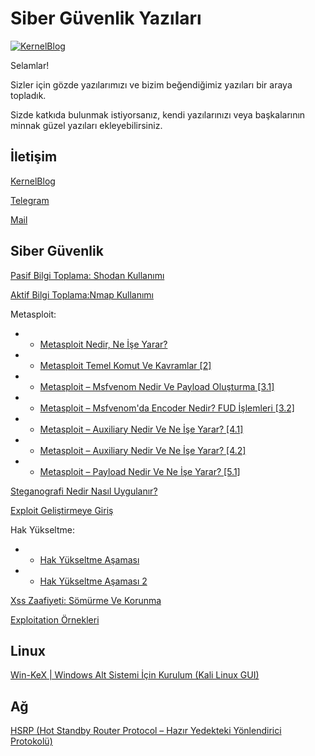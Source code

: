 # Siber Güvenlik Yazıları
[![KernelBlog](https://kernelblog.org/wp-content/uploads/2022/07/logo_yeni.gif "KernelBlog")](http://kernelblog.org "KernelBlog")

Selamlar!

Sizler için gözde yazılarımızı ve bizim beğendiğimiz yazıları bir araya topladık.

Sizde katkıda bulunmak istiyorsanız, kendi yazılarınızı veya başkalarının minnak güzel yazıları ekleyebilirsiniz.

## İletişim

[KernelBlog](https://kernelblog.org)

[Telegram](https://t.me/kernelblog)

[Mail](mailto:info@kernelblog.org)

## Siber Güvenlik
[Pasif Bilgi Toplama: Shodan Kullanımı](https://kernelblog.org/2018/12/pasif-bilgi-toplama-shodan-kullanimi/ "Pasif Bilgi Toplama: Shodan Kullanımı")

[Aktif Bilgi Toplama:Nmap Kullanımı](https://kernelblog.org/2019/05/aktif-bilgi-toplamanmap-kullanimi/ "Aktif Bilgi Toplama:Nmap Kullanımı")

Metasploit:
- - [Metasploit Nedir, Ne İşe Yarar?](https://kernelblog.org/2018/01/metasploit-nedir-ne-ise-yarar/ "Metasploit Nedir, Ne İşe Yarar?")

- - [Metasploit Temel Komut Ve Kavramlar [2]](https://kernelblog.org/2018/06/metasploit-temel-komut-ve-kavramlar-2/ "Metasploit Temel Komut Ve Kavramlar [2]")

- - [Metasploit – Msfvenom Nedir Ve Payload Oluşturma [3.1]](https://kernelblog.org/2018/06/metasploit-msfvenom-nedir-ve-payload-olusturma-3-1/ "Metasploit – Msfvenom Nedir Ve Payload Oluşturma [3.1]")

- - [Metasploit – Msfvenom'da Encoder Nedir? FUD İşlemleri [3.2]](https://kernelblog.org/2018/07/metasploit-msfvenomda-encoder-nedir-fud-islemleri/ "Metasploit – Msfvenom’da Encoder Nedir? FUD İşlemleri [3.2]")

- - [Metasploit – Auxiliary Nedir Ve Ne İşe Yarar? [4.1]](https://kernelblog.org/2020/04/metasploit-auxiliary-nedir-ve-ne-ise-yarar-4-1/ "Metasploit – Auxiliary Nedir Ve Ne İşe Yarar? [4.1]")

- - [Metasploit – Auxiliary Nedir Ve Ne İşe Yarar? [4.2]](https://kernelblog.org/2021/12/metasploit-auxiliary-nedir-ve-ne-ise-yarar-4-2/ "Metasploit – Auxiliary Nedir Ve Ne İşe Yarar? [4.2]")

- - [Metasploit – Payload Nedir Ve Ne İşe Yarar? [5.1]](https://kernelblog.org/2021/12/metasploit-payload-nedir-ve-ne-ise-yarar-5-1/ "Metasploit – Payload Nedir Ve Ne İşe Yarar? [5.1]")

[Steganografi Nedir Nasıl Uygulanır?](https://kernelblog.org/2021/05/steganografi-nedir-nasil-uygulanir/ "Steganografi Nedir Nasıl Uygulanır?")

[Exploit Geliştirmeye Giriş](https://kernelblog.org/2019/07/exploit-gelistirmeye-giris/ "Exploit Geliştirmeye Giriş")

Hak Yükseltme:
- - [Hak Yükseltme Aşaması](https://kernelblog.org/2019/07/hak-yukseltme-asamasi/ "Hak Yükseltme Aşaması")

- - [Hak Yükseltme Aşaması 2](https://kernelblog.org/2019/07/hak-yukseltme-asamasi-2/ "Hak Yükseltme Aşaması 2")

[Xss Zaafiyeti: Sömürme Ve Korunma](https://kernelblog.org/2019/06/xss-zaafiyeti-somurme-ve-korunma/ "Xss Zaafiyeti: Sömürme Ve Korunma")

[Exploitation Örnekleri](https://kernelblog.org/2019/06/exploitation-ornekleri/ "Exploitation Örnekleri")

## Linux

[Win-KeX | Windows Alt Sistemi İçin Kurulum (Kali Linux GUI)](https://kernelblog.org/2021/09/win-kex-windows-alt-sistemi-icin-kurulum-kali-linux-gui/ "Win-KeX | Windows Alt Sistemi İçin Kurulum (Kali Linux GUI)")


## Ağ

[HSRP (Hot Standby Router Protocol – Hazır Yedekteki Yönlendirici Protokolü)](https://kernelblog.org/2021/09/win-kex-windows-alt-sistemi-icin-kurulum-kali-linux-gui/ "HSRP (Hot Standby Router Protocol – Hazır Yedekteki Yönlendirici Protokolü)")
